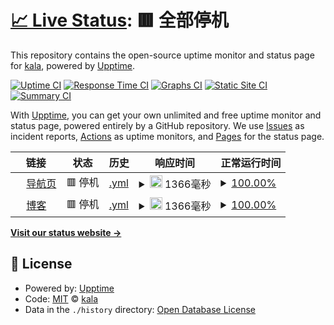 # [📈 Live Status](https://lissettecarlr.github.io/upptime): <!--live status--> **🟥 全部停机**

This repository contains the open-source uptime monitor and status page for [kala](kala.love), powered by [Upptime](https://github.com/upptime/upptime).

[![Uptime CI](https://github.com/lissettecarlr/upptime/workflows/Uptime%20CI/badge.svg)](https://github.com/lissettecarlr/upptime/actions?query=workflow%3A%22Uptime+CI%22)
[![Response Time CI](https://github.com/lissettecarlr/upptime/workflows/Response%20Time%20CI/badge.svg)](https://github.com/lissettecarlr/upptime/actions?query=workflow%3A%22Response+Time+CI%22)
[![Graphs CI](https://github.com/lissettecarlr/upptime/workflows/Graphs%20CI/badge.svg)](https://github.com/lissettecarlr/upptime/actions?query=workflow%3A%22Graphs+CI%22)
[![Static Site CI](https://github.com/lissettecarlr/upptime/workflows/Static%20Site%20CI/badge.svg)](https://github.com/lissettecarlr/upptime/actions?query=workflow%3A%22Static+Site+CI%22)
[![Summary CI](https://github.com/lissettecarlr/upptime/workflows/Summary%20CI/badge.svg)](https://github.com/lissettecarlr/upptime/actions?query=workflow%3A%22Summary+CI%22)

With [Upptime](https://upptime.js.org), you can get your own unlimited and free uptime monitor and status page, powered entirely by a GitHub repository. We use [Issues](https://github.com/lissettecarlr/upptime/issues) as incident reports, [Actions](https://github.com/lissettecarlr/upptime/actions) as uptime monitors, and [Pages](https://lissettecarlr.github.io/upptime) for the status page.

<!--start: status pages-->
<!-- This summary is generated by Upptime (https://github.com/upptime/upptime) -->
<!-- Do not edit this manually, your changes will be overwritten -->
<!-- prettier-ignore -->
| 链接 | 状态 | 历史 | 响应时间 | 正常运行时间 |
| --- | ------ | ------- | ------------- | ------ |
| <img alt="" src="https://icons.duckduckgo.com/ip3/kala.love.ico" height="13"> [导航页](https://kala.love) | 🟥 停机 | [.yml](https://github.com/lissettecarlr/upptime/commits/HEAD/history/.yml) | <details><summary><img alt="响应时间图像" src="./graphs//response-time-week.png" height="20"> 1366毫秒</summary><br><a href="https://lissettecarlr.github.io/upptime/history/"><img alt="响应时间 1816" src="https://img.shields.io/endpoint?url=https%3A%2F%2Fraw.githubusercontent.com%2Flissettecarlr%2Fupptime%2FHEAD%2Fapi%2F%2Fresponse-time.json"></a><br><a href="https://lissettecarlr.github.io/upptime/history/"><img alt="24 小时响应时间 1256" src="https://img.shields.io/endpoint?url=https%3A%2F%2Fraw.githubusercontent.com%2Flissettecarlr%2Fupptime%2FHEAD%2Fapi%2F%2Fresponse-time-day.json"></a><br><a href="https://lissettecarlr.github.io/upptime/history/"><img alt="7 天正常运行时间 1366" src="https://img.shields.io/endpoint?url=https%3A%2F%2Fraw.githubusercontent.com%2Flissettecarlr%2Fupptime%2FHEAD%2Fapi%2F%2Fresponse-time-week.json"></a><br><a href="https://lissettecarlr.github.io/upptime/history/"><img alt="30天的正常运行时间 1641" src="https://img.shields.io/endpoint?url=https%3A%2F%2Fraw.githubusercontent.com%2Flissettecarlr%2Fupptime%2FHEAD%2Fapi%2F%2Fresponse-time-month.json"></a><br><a href="https://lissettecarlr.github.io/upptime/history/"><img alt="1年的正常运行时间 1816" src="https://img.shields.io/endpoint?url=https%3A%2F%2Fraw.githubusercontent.com%2Flissettecarlr%2Fupptime%2FHEAD%2Fapi%2F%2Fresponse-time-year.json"></a></details> | <details><summary><a href="https://lissettecarlr.github.io/upptime/history/">100.00%</a></summary><a href="https://lissettecarlr.github.io/upptime/history/"><img alt="正常运行时间 100.00%" src="https://img.shields.io/endpoint?url=https%3A%2F%2Fraw.githubusercontent.com%2Flissettecarlr%2Fupptime%2FHEAD%2Fapi%2F%2Fuptime.json"></a><br><a href="https://lissettecarlr.github.io/upptime/history/"><img alt="24 小时正常运行时间 100.00%" src="https://img.shields.io/endpoint?url=https%3A%2F%2Fraw.githubusercontent.com%2Flissettecarlr%2Fupptime%2FHEAD%2Fapi%2F%2Fuptime-day.json"></a><br><a href="https://lissettecarlr.github.io/upptime/history/"><img alt="7 天正常运行时间 100.00%" src="https://img.shields.io/endpoint?url=https%3A%2F%2Fraw.githubusercontent.com%2Flissettecarlr%2Fupptime%2FHEAD%2Fapi%2F%2Fuptime-week.json"></a><br><a href="https://lissettecarlr.github.io/upptime/history/"><img alt="30天的正常运行时间 100.00%" src="https://img.shields.io/endpoint?url=https%3A%2F%2Fraw.githubusercontent.com%2Flissettecarlr%2Fupptime%2FHEAD%2Fapi%2F%2Fuptime-month.json"></a><br><a href="https://lissettecarlr.github.io/upptime/history/"><img alt="1年的正常运行时间 100.00%" src="https://img.shields.io/endpoint?url=https%3A%2F%2Fraw.githubusercontent.com%2Flissettecarlr%2Fupptime%2FHEAD%2Fapi%2F%2Fuptime-year.json"></a></details>
| <img alt="" src="https://icons.duckduckgo.com/ip3/blog.kala.love.ico" height="13"> [博客](https://blog.kala.love) | 🟥 停机 | [.yml](https://github.com/lissettecarlr/upptime/commits/HEAD/history/.yml) | <details><summary><img alt="响应时间图像" src="./graphs//response-time-week.png" height="20"> 1366毫秒</summary><br><a href="https://lissettecarlr.github.io/upptime/history/"><img alt="响应时间 1816" src="https://img.shields.io/endpoint?url=https%3A%2F%2Fraw.githubusercontent.com%2Flissettecarlr%2Fupptime%2FHEAD%2Fapi%2F%2Fresponse-time.json"></a><br><a href="https://lissettecarlr.github.io/upptime/history/"><img alt="24 小时响应时间 1256" src="https://img.shields.io/endpoint?url=https%3A%2F%2Fraw.githubusercontent.com%2Flissettecarlr%2Fupptime%2FHEAD%2Fapi%2F%2Fresponse-time-day.json"></a><br><a href="https://lissettecarlr.github.io/upptime/history/"><img alt="7 天正常运行时间 1366" src="https://img.shields.io/endpoint?url=https%3A%2F%2Fraw.githubusercontent.com%2Flissettecarlr%2Fupptime%2FHEAD%2Fapi%2F%2Fresponse-time-week.json"></a><br><a href="https://lissettecarlr.github.io/upptime/history/"><img alt="30天的正常运行时间 1641" src="https://img.shields.io/endpoint?url=https%3A%2F%2Fraw.githubusercontent.com%2Flissettecarlr%2Fupptime%2FHEAD%2Fapi%2F%2Fresponse-time-month.json"></a><br><a href="https://lissettecarlr.github.io/upptime/history/"><img alt="1年的正常运行时间 1816" src="https://img.shields.io/endpoint?url=https%3A%2F%2Fraw.githubusercontent.com%2Flissettecarlr%2Fupptime%2FHEAD%2Fapi%2F%2Fresponse-time-year.json"></a></details> | <details><summary><a href="https://lissettecarlr.github.io/upptime/history/">100.00%</a></summary><a href="https://lissettecarlr.github.io/upptime/history/"><img alt="正常运行时间 100.00%" src="https://img.shields.io/endpoint?url=https%3A%2F%2Fraw.githubusercontent.com%2Flissettecarlr%2Fupptime%2FHEAD%2Fapi%2F%2Fuptime.json"></a><br><a href="https://lissettecarlr.github.io/upptime/history/"><img alt="24 小时正常运行时间 100.00%" src="https://img.shields.io/endpoint?url=https%3A%2F%2Fraw.githubusercontent.com%2Flissettecarlr%2Fupptime%2FHEAD%2Fapi%2F%2Fuptime-day.json"></a><br><a href="https://lissettecarlr.github.io/upptime/history/"><img alt="7 天正常运行时间 100.00%" src="https://img.shields.io/endpoint?url=https%3A%2F%2Fraw.githubusercontent.com%2Flissettecarlr%2Fupptime%2FHEAD%2Fapi%2F%2Fuptime-week.json"></a><br><a href="https://lissettecarlr.github.io/upptime/history/"><img alt="30天的正常运行时间 100.00%" src="https://img.shields.io/endpoint?url=https%3A%2F%2Fraw.githubusercontent.com%2Flissettecarlr%2Fupptime%2FHEAD%2Fapi%2F%2Fuptime-month.json"></a><br><a href="https://lissettecarlr.github.io/upptime/history/"><img alt="1年的正常运行时间 100.00%" src="https://img.shields.io/endpoint?url=https%3A%2F%2Fraw.githubusercontent.com%2Flissettecarlr%2Fupptime%2FHEAD%2Fapi%2F%2Fuptime-year.json"></a></details>

<!--end: status pages-->

[**Visit our status website →**](https://lissettecarlr.github.io/upptime)

## 📄 License

- Powered by: [Upptime](https://github.com/upptime/upptime)
- Code: [MIT](./LICENSE) © [kala](kala.love)
- Data in the `./history` directory: [Open Database License](https://opendatacommons.org/licenses/odbl/1-0/)

